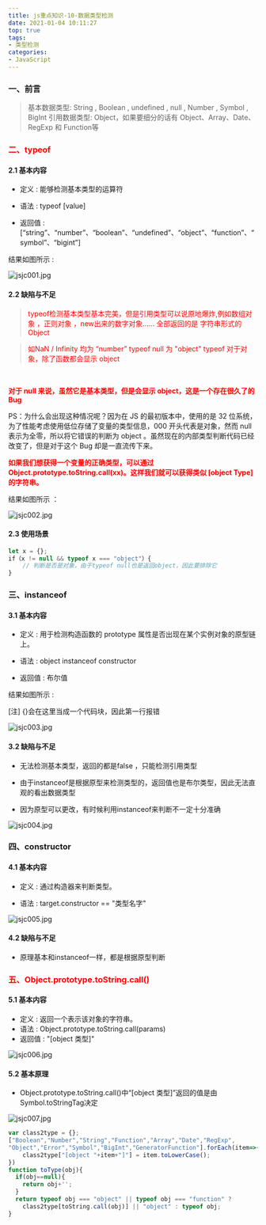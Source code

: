```yaml
---
title: js重点知识-10-数据类型检测
date: 2021-01-04 10:11:27
top: true
tags:
- 类型检测
categories:
- JavaScript
---
```

### 一、前言
<!--more-->
> 基本数据类型: String , Boolean , undefined , null , Number , Symbol , BigInt
> 引用数据类型: Object，如果要细分的话有 Object、Array、Date、RegExp 和 Function等

### <span style="color:red">二、typeof</span>

#### 2.1 基本内容

- 定义 : 能够检测基本类型的运算符

- 语法  : typeof [value]

- 返回值  : [“string”、“number”、“boolean”、“undefined”、“object”、“function”、“symbol”、“bigint”]

结果如图所示 :

![jsjc001.jpg](http://alivnram-test.oss-cn-beijing.aliyuncs.com/alivnblog/jsjc001.jpg)

#### 2.2 缺陷与不足

> <sapn style="color:red">typeof检测基本类型基本完美，但是引用类型可以说原地爆炸,例如数组对象 ，正则对象 ，new出来的数字对象...... 全部返回的是  字符串形式的Object</span>

> <sapn style="color:red">如NaN / Infinity 均为 “number”</span>
> <sapn style="color:red">typeof null 为 "object"</span>
> <sapn style="color:red">typeof 对于对象，除了函数都会显示 object</span>

<br/>

**<span style="color:red">对于 null 来说，虽然它是基本类型，但是会显示 object，这是一个存在很久了的 Bug</span>**

PS：为什么会出现这种情况呢？因为在 JS 的最初版本中，使用的是 32 位系统，为了性能考虑使用低位存储了变量的类型信息，000 开头代表是对象，然而 null 表示为全零，所以将它错误的判断为 object 。虽然现在的内部类型判断代码已经改变了，但是对于这个 Bug 却是一直流传下来。

**<span style="color:red">如果我们想获得一个变量的正确类型，可以通过 Object.prototype.toString.call(xx)。这样我们就可以获得类似 [object Type] 的字符串。</span>**

结果如图所示 ：

![jsjc002.jpg](http://alivnram-test.oss-cn-beijing.aliyuncs.com/alivnblog/jsjc002.jpg)

#### 2.3 使用场景

```js
let x = {};
if（x != null && typeof x === "object"）{
	// 判断是否是对象，由于typeof null也是返回object，因此要排除它
}
```

### 三、instanceof

#### 3.1 基本内容

- 定义 : 用于检测构造函数的 prototype 属性是否出现在某个实例对象的原型链上。

- 语法 : object instanceof constructor

- 返回值 : 布尔值

结果如图所示 :

[注] {}会在这里当成一个代码块，因此第一行报错

![jsjc003.jpg](http://alivnram-test.oss-cn-beijing.aliyuncs.com/alivnblog/jsjc003.jpg)

#### 3.2 缺陷与不足

- 无法检测基本类型，返回的都是false ，只能检测引用类型

- 由于instanceof是根据原型来检测类型的，返回值也是布尔类型，因此无法直观的看出数据类型

- 因为原型可以更改，有时候利用instanceof来判断不一定十分准确 

![jsjc004.jpg](http://alivnram-test.oss-cn-beijing.aliyuncs.com/alivnblog/jsjc004.jpg)

### 四、constructor

#### 4.1 基本内容

- 定义 : 通过构造器来判断类型。

- 语法 : target.constructor == "类型名字"

![jsjc005.jpg](http://alivnram-test.oss-cn-beijing.aliyuncs.com/alivnblog/jsjc005.jpg)

#### 4.2 缺陷与不足

- 原理基本和instanceof一样，都是根据原型判断

### <span style="color:red">五、Object.prototype.toString.call()</span>

#### 5.1 基本内容

- 定义 : 返回一个表示该对象的字符串。
- 语法 : Object.prototype.toString.call(params)
- 返回值 : "[object 类型]"

![jsjc006.jpg](http://alivnram-test.oss-cn-beijing.aliyuncs.com/alivnblog/jsjc006.jpg)

#### 5.2 基本原理

- Object.prototype.toString.call()中“[object 类型]”返回的值是由Symbol.toStringTag决定

![jsjc007.jpg](http://alivnram-test.oss-cn-beijing.aliyuncs.com/alivnblog/jsjc007.jpg)


```js
var class2type = {};
["Boolean","Number","String","Function","Array","Date","RegExp",
"Object","Error","Symbol","BigInt","GeneratorFunction"].forEach(item=>{
    class2type["[object "+item+"]"] = item.toLowerCase();
})
function toType(obj){
  if(obj==null){
    return obj+'';
  }
  return typeof obj === "object" || typeof obj === "function" ?
    class2type[toString.call(obj)] || "object" : typeof obj;
}
```


